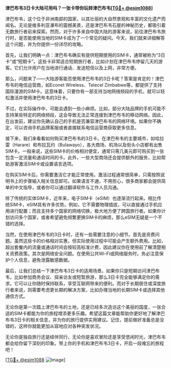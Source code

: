 **津巴布韦3日卡大陆可用吗？一张卡带你玩转津巴布韦[[TG💪+ @esim1088](https://t.me/s/esim1088)]**

津巴布韦，这个位于非洲南部的国家，以其壮丽的大自然景观和丰富的文化遗产而闻名。无论是维多利亚瀑布的震撼美景，还是津巴布韦石屋的神秘历史，都吸引着无数旅行者前来探索。然而，对于许多来自中国大陆的游客来说，前往津巴布韦旅行时，是否能使用当地的SIM卡成为了一个常见的疑问。今天，我们就来详细解答这个问题，并为你提供一份详尽的攻略。

首先，让我们明确一点：津巴布韦确实有提供短期使用的SIM卡，通常被称为“3日卡”或“短期卡”。这些卡非常适合短期旅行者，比如计划在津巴布韦停留几天的游客。它们允许用户在当地进行通话、发送短信以及上网，非常方便。

那么，问题来了——大陆游客能否使用津巴布韦的3日卡呢？答案是肯定的！津巴布韦的电信运营商，如Econet Wireless、Telecel Zimbabwe等，都提供了支持国际漫游的SIM卡。这意味着，只要你有一部支持当地网络频段的手机，就可以轻松激活并使用津巴布韦的3日卡。

不过，在实际操作中，可能会遇到一些小麻烦。比如，部分大陆品牌的手机可能不支持某些特定的网络频段，这会导致无法正常连接到津巴布韦的移动网络。因此，在出发前，建议你先确认自己的手机是否兼容津巴布韦的网络环境。如果你不确定，可以咨询手机品牌客服或者直接联系电信运营商获取更多信息。

接下来，我们来看看如何购买津巴布韦的3日卡。在津巴布韦的主要城市，如哈拉雷（Harare）和布拉瓦约（Bulawayo），各大商场、机场以及街头小店都有出售SIM卡。一般来说，这些SIM卡的价格相对便宜，通常只需几美元即可购买到一张包含一定流量和通话时间的卡。此外，一些大型商场还会提供额外的服务，比如帮助游客激活SIM卡或设置语言选项。

在购买SIM卡后，你需要激活它才能正常使用。激活过程通常很简单，只需按照说明书上的步骤输入相关信息即可。如果语言不通，不用担心，很多商家都会提供简单的中文指导，或者你可以通过翻译软件与工作人员沟通。

除了传统的实体SIM卡，近年来，电子SIM卡（eSIM）也逐渐流行起来。相比传统SIM卡，eSIM具有许多优势。例如，它不需要物理插拔，可以直接通过手机应用进行配置；而且支持多个国家的网络切换，极大地方便了跨国旅行者。如果你计划访问多个国家，或者希望避免频繁更换SIM卡的麻烦，那么eSIM无疑是一个不错的选择。

当然，在使用津巴布韦的3日卡时，还有一些需要注意的小细节。首先是资费问题。虽然这些卡的价格相对实惠，但实际使用过程中可能会产生额外费用。比如，超出套餐内的流量或通话时间会按较高标准计费，因此建议你在使用前了解清楚相关资费政策。其次是网络安全问题。在使用公共Wi-Fi或网络服务时，务必注意保护个人信息，避免泄露敏感数据。

最后，让我们总结一下津巴布韦3日卡的适用场景。如果你只是短期访问津巴布韦，比如参加商务会议、探亲访友或短暂旅游，那么3日卡完全能够满足你的需求。它可以让你随时保持联系，享受互联网带来的便利。而对于长期居住或深度旅行者来说，则需要考虑更长期的解决方案，比如办理当地的长期SIM卡或选择其他通信方式。

无论你是第一次踏上津巴布韦的土地，还是已经多次造访这个美丽的国度，一张合适的SIM卡都能为你的旅程增添更多乐趣。希望这篇文章能帮助你更好地了解津巴布韦3日卡的相关信息，并为你的旅行提供实用建议。记住，提前做好准备总是没错的，这样你就能更加从容地应对各种突发状况。

无论你是独自旅行还是结伴同行，无论你是喜欢冒险还是享受悠闲时光，津巴布韦都会给你留下深刻的印象。带上你的手机和津巴布韦3日卡，开启一段难忘的旅程吧！

[[TG💪+ @esim1088](https://t.me/s/esim1088) ![Image](https://i.postimg.cc/4NQfJmqS/Snipaste-2025-05-13-00-14-12.png)]